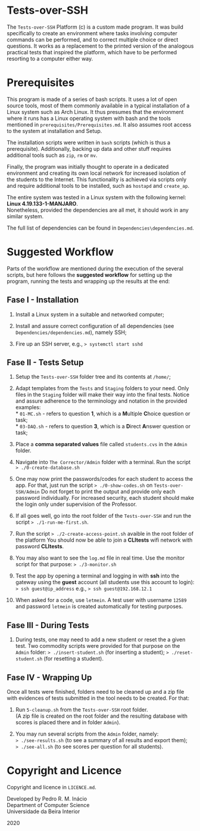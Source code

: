 #   Tests-over-SSH

  The `Tests-over-SSH` Platform (c) is a custom made program.
  It was build specifically to create an environment where tasks involving
  computer commands can be performed, and to correct multiple choice or direct
  questions. It works as a replacement to the printed version of the analogous
  practical tests that inspired the platform,  which have to be performed
  resorting to a computer either way.
   

#   Prerequisites

  This program is made of a series of bash scripts. It uses a lot of open 
  source tools, most of them commonly available in a typical installation of
  a Linux system such as Arch Linux. It thus presumes that the environment 
  where it runs has a Linux operating system with bash and the tools mentioned
  in `prerequisites/Prerequisites.md`. It also assumes root access to the 
  system at installation and Setup.

  The installation scripts were written in `bash` scripts (which is thus a 
  prerequisite). Additionally, backing up data and other stuff requires 
  additional tools such as `zip`, `rm` or `mv`.

  Finally, the program was initially thought to operate in a dedicated 
  environment and creating its own local network for increased isolation of
  the students to the Internet. This functionality is achieved via scripts
  only and require additional tools to be installed, such as `hostapd` 
  and `create_ap`. 

  The entire system was tested in a Linux system with the following kernel:
  **Linux 4.19.133-1-MANJARO**.  
  Nonetheless, provided the dependencies are all met, it should work in any
  similar system.

  The full list of dependencies can be found in `Dependencies\dependencies.md`.


#   Suggested Workflow

  Parts of the workflow are mentioned during the execution of the several
  scripts, but here follows the **suggested workflow** for setting up the
  program, running the tests and wrapping up the results at the end:


##  Fase I - Installation 

  1. Install a Linux system in a suitable and networked computer;

  2. Install and assure correct configuration of all dependencies
  (see `Dependencies/dependencies.md`), namely SSH;

  3. Fire up an SSH server, e.g., 
  `> systemctl start sshd`


##  Fase II - Tests Setup

  1. Setup the `Tests-over-SSH` folder tree and its contents at
  `/home/`;

  2. Adapt templates from the `Tests` and `Staging` folders to your need. 
  Only files in the `Staging` folder will make their way into the final tests.
  Notice and assure adherence to the terminology and notation in the provided
  examples:  
    * `01-MC.sh` - refers to question **1**, which is a **M**ultiple 
    **C**hoice question or task;  
    * `03-DAQ.sh` - refers to question **3**, which is a **D**irect 
    **A**nswer question or task;  

  3. Place a **comma separated values** file called `students.cvs` in
  the `Admin` folder. 

  4. Navigate into `The Corrector/Admin` folder with a terminal. Run the
  script 
  `> ./0-create-database.sh`

  5. One may now print the passwords/codes for each student to access the 
  app. For that, just run the script
  `> ./0-show-codes.sh` on `Tests-over-SSH/Admin`
  Do not forget to print the output and provide only each password 
  individually. For increased security, each student should make the login 
  only under supervision of the Professor.

  6. If all goes well, go into the root folder of the `Tests-over-SSH` and
  run the script 
  `> ./1-run-me-first.sh`.

  7. Run the script
  `> ./2-create-access-point.sh` avaible in the root folder of the platform
  You should now be able to join a **CLItests** wifi network with 
  password **CLItests**.  

  8. You may also want to see the `log.md` file in real time. Use the monitor
  script for that purpose:
  `> ./3-monitor.sh`

  9. Test the app by opening a terminal and logging in with **ssh** into the 
  gateway using the **guest** account (all students use this account to login):
  `> ssh guest@ip_address`
  e.g.,
  `> ssh guest@192.168.12.1`

  10. When asked for a code, use `letmein`. A test user with username `12589`
  and password `letmein` is created automatically for testing purposes.


##  Fase III - During Tests 

  1. During tests, one may need to add a new student or reset the a given 
  test. Two commodity scripts were provided for that purpose on the `Admin`
  folder:
  `> ./insert-student.sh` (for inserting a student);
  `> ./reset-student.sh` (for resetting a student).


##  Fase IV - Wrapping Up

  Once all tests were finished, folders need to be cleaned up and a zip file
  with evidences of tests submitted in the tool needs to be created. For that:

  1. Run `5-cleanup.sh` from the `Tests-over-SSH` root folder.  
  (A zip file is created on the root folder and the resulting database with 
  scores is placed there and in folder `Admin`).

  2. You may run several scripts from the `Admin` folder, namely:  
  `> ./see-results.sh` (to see a summary of all results and export them);  
  `> ./see-all.sh`     (to see scores per question for all students).  

#   Copyright and Licence

  Copyright and licence in `LICENCE.md`.

  Developed by Pedro R. M. Inácio  
  Department of Computer Science   
  Universidade da Beira Interior  

  2020
